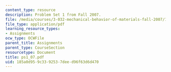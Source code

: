 ```yaml
---
content_type: resource
description: Problem Set 1 from Fall 2007.
file: /media/courses/3-032-mechanical-behavior-of-materials-fall-2007/185a0d959c3392537deed96f63d6d470_ps1_07.pdf
file_type: application/pdf
learning_resource_types:
- Assignments
ocw_type: OCWFile
parent_title: Assignments
parent_type: CourseSection
resourcetype: Document
title: ps1_07.pdf
uid: 185a0d95-9c33-9253-7dee-d96f63d6d470
---
```

